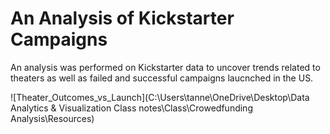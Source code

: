 # An Analysis of Kickstarter Campaigns

An analysis was performed on Kickstarter data to uncover trends related to theaters as well as failed and successful campaigns laucnched in the US. 

![Theater_Outcomes_vs_Launch](C:\Users\tanne\OneDrive\Desktop\Data Analytics & Visualization Class notes\Class\Crowedfunding Analysis\Resources)
